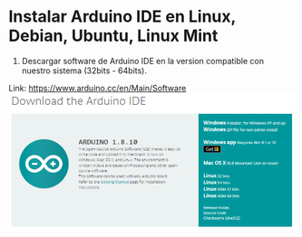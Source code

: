 # Instalar Arduino IDE en Linux, Debian, Ubuntu, Linux Mint

1. Descargar software de Arduino IDE en la version compatible con nuestro sistema (32bits - 64bits).

Link: https://www.arduino.cc/en/Main/Software
![IDE descarga](https://github.com/UzielMaker/Arduino-IDE-en-Linux/blob/master/Imagenes/01.PNG)
